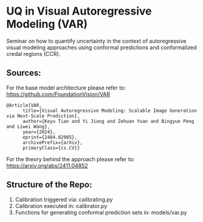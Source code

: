 # UQ in Visual Autoregressive Modeling (VAR) 
Seminar on how to quantify uncertainty in the context of autoregressive visual modeling approaches using conformal predictions and conformalized credal regions (CCR). 

## Sources: 
For the base model architecture please refer to: 
https://github.com/FoundationVision/VAR
```
@Article{VAR,
      title={Visual Autoregressive Modeling: Scalable Image Generation via Next-Scale Prediction}, 
      author={Keyu Tian and Yi Jiang and Zehuan Yuan and Bingyue Peng and Liwei Wang},
      year={2024},
      eprint={2404.02905},
      archivePrefix={arXiv},
      primaryClass={cs.CV}}
```

For the theory behind the approach please refer to: 
https://arxiv.org/abs/2411.04852

## Structure of the Repo: 
1) Calibration triggered via: calibrating.py
2) Calibration executed in: calibrator.py
3) Functions for generating conformal prediction sets in: models/var.py

